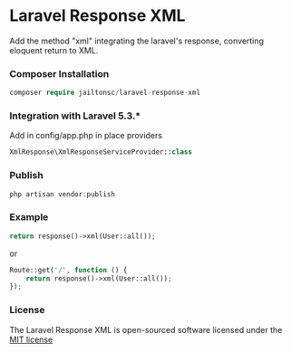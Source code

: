 # Laravel Response XML
Add the  method "xml" integrating the laravel's response, converting eloquent return to XML.

### Composer Installation

```php
composer require jailtonsc/laravel-response-xml
```

### Integration with Laravel 5.3.*

Add in config/app.php in place providers

```php
XmlResponse\XmlResponseServiceProvider::class
```

### Publish

```php
php artisan vendor:publish
```

### Example
```php
return response()->xml(User::all());
```

or

```php
Route::get('/', function () {
    return response()->xml(User::all());
});
```

### License

The Laravel Response XML is open-sourced software licensed under the [MIT license](http://opensource.org/licenses/MIT)